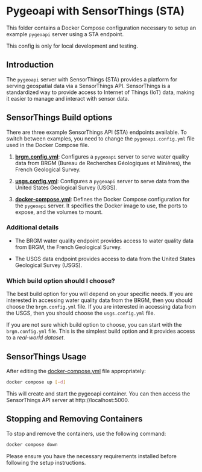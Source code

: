 # Pygeoapi with SensorThings (STA)

This folder contains a Docker Compose configuration necessary to setup an example
`pygeoapi` server using a STA endpoint. 

This config is only for local development and testing.

## Introduction

The `pygeoapi` server with SensorThings (STA) provides a platform for serving geospatial data via a SensorThings API. SensorThings is a standardized way to provide access to Internet of Things (IoT) data, making it easier to manage and interact with sensor data.

## SensorThings Build options

There are three example SensorThings API (STA) endpoints available. To switch between examples, you need to change the `pygeoapi.config.yml` file used in the Docker Compose file.

1. [**brgm.config.yml**](brgm.config.yml): Configures a `pygeoapi` server to serve water quality data from BRGM (Bureau de Recherches Géologiques et Minières), the French Geological Survey.

2. [**usgs.config.yml**](usgs.config.yml): Configures a `pygeoapi` server to serve data from the United States Geological Survey (USGS).

3. [**docker-compose.yml**](docker-compose.yml): Defines the Docker Compose configuration for the `pygeoapi` server. It specifies the Docker image to use, the ports to expose, and the volumes to mount.

### Additional details

- The BRGM water quality endpoint provides access to water quality data from BRGM, the French Geological Survey.

- The USGS data endpoint provides access to data from the United States Geological Survey (USGS).

### Which build option should I choose?

The best build option for you will depend on your specific needs. If you are interested in accessing water quality data from the BRGM, then you should choose the `brgm.config.yml` file. If you are interested in accessing data from the USGS, then you should choose the `usgs.config.yml` file.

If you are not sure which build option to choose, you can start with the `brgm.config.yml` file. This is the simplest build option and it provides access to a _real-world dataset_.

## SensorThings Usage

After editing the [docker-compose.yml](docker-compose.yml) file appropriately:

```bash
docker compose up [-d]
```

This will create and start the pygeoapi container. You can then access the SensorThings API server at http://localhost:5000.

## Stopping and Removing Containers

To stop and remove the containers, use the following command:

```bash
docker compose down
```

Please ensure you have the necessary requirements installed before following the setup instructions.